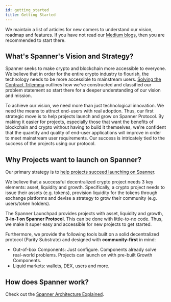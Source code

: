 ```yaml
---
id: getting_started
title: Getting Started
---
```


We maintain a list of articles for new comers to understand our vision, roadmap and features. If you have not read our [Medium blogs](https://spannerprotocol.medium.com/), then you are recommended to start there. 

## What's Spanner's Vision and Strategy?
Spanner seeks to make crypto and blockchain more accessible to everyone. We believe that in order for the entire crypto industry to flourish, the technology needs to be more accessible to mainstream users. [Solving the Contract Trilemma](https://spannerprotocol.medium.com/solving-the-contract-trilemma-33e493f56596) outlines how we've constructed and classified our problem statement so start there for a deeper understanding of our vision and mission.

To achieve our vision, we need more than just technological innovation. We need the means to attract end-users with real adoption. Thus, our first strategic move is to help projects launch and grow on Spanner Protocol. By making it easier for projects, especially those that want the benefits of blockchain and crypto without having to build it themselves, we're confident that the quantity and quality of end-user applications will improve in order to meet mainstream user requirements. Our success is intricately tied to the success of the projects using our protocol.

## Why Projects want to launch on Spanner?
Our primary strategy is to [help projects succeed launching on Spanner](https://spannerprotocol.medium.com/how-spanner-helps-projects-to-succeed-3eb00d6a7c74). 

We believe that a successful decentralized crypto project needs 3 key elements: asset, liquidity and growth. Specifically, a crypto project needs to issue their assets (e.g. tokens), provision liquidity for the tokens through exchange platforms and devise a strategy to grow their community (e.g. users/token holders). 

The Spanner Launchpad provides projects with asset, liquidity and growth, **3-in-1 on Spanner Protocol**. This can be done with little-to-no code. Thus, we make it super easy and accessible for new projects to get started.

Furthermore, we provide the following tools built on a solid decentralized protocol (Parity Substrate) and designed with **community-first** in mind: 
- Out-of-box Components: Just configure. Components already solve real-world problems. Projects can launch on with pre-built Growth Components.
- Liquid markets: wallets, DEX, users and more.
## How does Spanner work?
Check out the [Spanner Architecture Explained](https://spannerprotocol.medium.com/spanner-architecture-explained-55655b8d0ab4).
